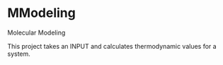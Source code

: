 # MModeling
Molecular Modeling

This project takes an INPUT and calculates thermodynamic values for a system.
